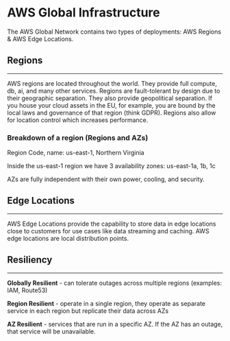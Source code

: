 # AWS Global Infrastructure

The AWS Global Network contains two types of deployments: AWS Regions & AWS Edge Locations.

## Regions

---

AWS regions are located throughout the world.  They provide full compute, db, ai, and many other services.
Regions are fault-tolerant by design due to their geographic separation.  They also provide geopolitical separation.  If you house your cloud assets in the EU, for example, you are bound by the local laws and governance of that region (think GDPR). Regions also allow for location control which increases performance.

### Breakdown of a region (Regions and AZs)

Region Code, name: us-east-1, Northern Virginia

Inside the us-east-1 region we have 3 availability zones: us-east-1a, 1b, 1c

AZs are fully independent with their own power, cooling, and security.

## Edge Locations

---
AWS Edge Locations provide the capability to store data in edge locations close to customers for use cases like data streaming and caching.  AWS edge locations are local distribution points.

## Resiliency

---
**Globally Resilient** - can tolerate outages across multiple regions (examples: IAM, Route53)

**Region Resilient** - operate in a single region, they operate as separate service in each region but replicate their data across AZs

**AZ Resilient** - services that are run in a specific AZ.  If the AZ has an outage, that service will be unavailable.
